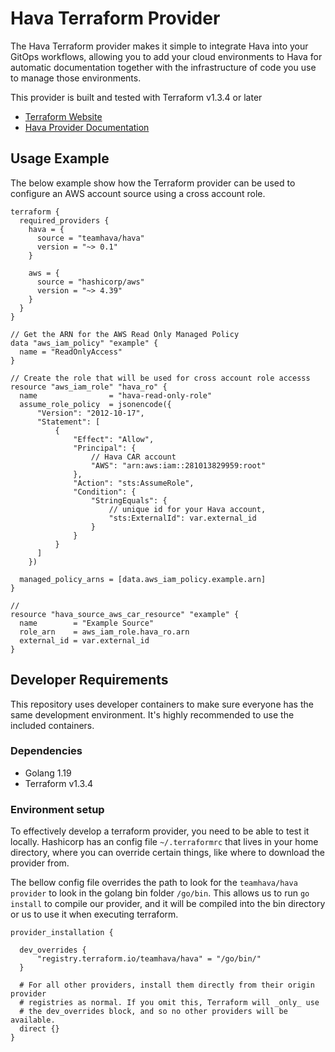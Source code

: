 # Hava Terraform Provider

The Hava Terraform provider makes it simple to integrate Hava into your GitOps workflows, allowing you to add your cloud environments to Hava for automatic documentation together with the infrastructure of code you use to manage those environments.

This provider is built and tested with Terraform v1.3.4 or later

- [Terraform Website](https://www.terraform.io/)
- [Hava Provider Documentation](https://registry.terraform.io/providers/teamhava/hava/latest/docs)

## Usage Example
The below example show how the Terraform provider can be used to configure an AWS account source using a cross account role.

```hcl
terraform {
  required_providers {
    hava = {
      source = "teamhava/hava"
      version = "~> 0.1"
    }

    aws = {
      source = "hashicorp/aws"
      version = "~> 4.39"
    }
  }
}

// Get the ARN for the AWS Read Only Managed Policy
data "aws_iam_policy" "example" {
  name = "ReadOnlyAccess"
}

// Create the role that will be used for cross account role accesss
resource "aws_iam_role" "hava_ro" {
  name                = "hava-read-only-role"
  assume_role_policy  = jsonencode({
      "Version": "2012-10-17",
      "Statement": [
          {
              "Effect": "Allow",
              "Principal": {
                  // Hava CAR account
                  "AWS": "arn:aws:iam::281013829959:root"
              },
              "Action": "sts:AssumeRole",
              "Condition": {
                  "StringEquals": {
                      // unique id for your Hava account, 
                      "sts:ExternalId": var.external_id
                  }
              }
          }
      ]
    })
  
  managed_policy_arns = [data.aws_iam_policy.example.arn]
}

// 
resource "hava_source_aws_car_resource" "example" {
  name        = "Example Source"
  role_arn    = aws_iam_role.hava_ro.arn 
  external_id = var.external_id
}
```

## Developer Requirements

This repository uses developer containers to make sure everyone has the same development environment. It's highly recommended to use the included containers.

### Dependencies

- Golang 1.19
- Terraform v1.3.4

### Environment setup

To effectively develop a terraform provider, you need to be able to test it locally. Hashicorp has an config file `~/.terraformrc` that lives in your home directory, where you can override certain things, like where to download the provider from.

The bellow config file overrides the path to look for the `teamhava/hava provider` to look in the golang bin folder `/go/bin`. This allows us to run `go install` to compile our provider, and it will be compiled into the bin directory or us to use it when executing terraform.

```hcl
provider_installation {

  dev_overrides {
      "registry.terraform.io/teamhava/hava" = "/go/bin/"
  }

  # For all other providers, install them directly from their origin provider
  # registries as normal. If you omit this, Terraform will _only_ use
  # the dev_overrides block, and so no other providers will be available.
  direct {}
}

```